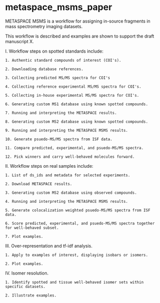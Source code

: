 # metaspace_msms_paper
  
METASPACE MSMS is a workflow for assigning in-source fragments in mass spectrometry imaging datasets.

This workflow is described and examples are shown to support the draft manuscript X.

I. Workflow steps on spotted standards include:

    1. Authentic standard compounds of interest (COI's).
    
    2. Downloading database references.
    
    3. Collecting predicted MS/MS spectra for COI's
    
    4. Collecting reference experimental MS/MS spectra for COI's.
    
    5. Collecting in-house experimental MS/MS spectra for COI's.
    
    6. Generating custom MS1 database using known spotted compounds.
    
    7. Running and interpreting the METASPACE results.
    
    8. Generating custom MS2 database using known spotted compounds.
    
    9. Running and interpreting the METASPACE MSMS results.
    
    10. Generate psuedo-MS/MS spectra from ISF data.
    
    11. Compare predicted, experimental, and psuedo-MS/MS spectra.

    12. Pick winners and carry well-behaved molecules forward.

II. Workflow steps on real samples include:

    1. List of ds_ids and metadata for selected experiments.
    
    2. Download METASPACE results.
    
    3. Generating custom MS2 database using observed compounds.
    
    4. Running and interpreting the METASPACE MSMS results.
    
    5. Generate colocalization weighted psuedo-MS/MS spectra from ISF data.
    
    6. Score predicted, experimental, and psuedo-MS/MS spectra together for well-behaved subset.
    
    7. Plot examples.

III. Over-representation and tf-idf analysis.

    1. Apply to examples of interest, displaying isobars or isomers.
    
    2. Plot examples.

IV. Isomer resolution.

    1. Identify spotted and tissue well-behaved isomer sets within specific datasets.
    
    2. Illustrate examples.
